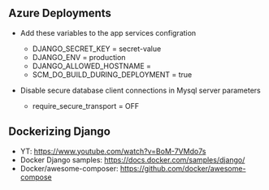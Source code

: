## Azure Deployments

- Add these variables to the app services configration

  - DJANGO_SECRET_KEY = secret-value
  - DJANGO_ENV = production
  - DJANGO_ALLOWED_HOSTNAME = <azure-webapp-host>
  - SCM_DO_BUILD_DURING_DEPLOYMENT = true

- Disable secure database client connections in Mysql server parameters
  - require_secure_transport = OFF

## Dockerizing Django

- YT: https://www.youtube.com/watch?v=BoM-7VMdo7s
- Docker Django samples: https://docs.docker.com/samples/django/
- Docker/awesome-composer: https://github.com/docker/awesome-compose
